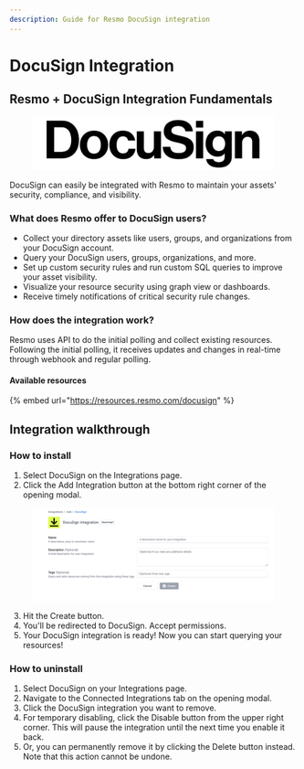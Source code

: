 ```yaml
---
description: Guide for Resmo DocuSign integration
---
```


# DocuSign Integration

## Resmo + DocuSign Integration Fundamentals

<figure><img src="../.gitbook/assets/docusign-logo.png" alt=""><figcaption></figcaption></figure>

DocuSign can easily be integrated with Resmo to maintain your assets' security, compliance, and visibility.

### What does Resmo offer to DocuSign users?

* Collect your directory assets like users, groups, and organizations from your DocuSign account.
* Query your DocuSign users, groups, organizations, and more.
* Set up custom security rules and run custom SQL queries to improve your asset visibility.
* Visualize your resource security using graph view or dashboards.
* Receive timely notifications of critical security rule changes.

### How does the integration work?

Resmo uses API to do the initial polling and collect existing resources. Following the initial polling, it receives updates and changes in real-time through webhook and regular polling.

#### Available resources

{% embed url="https://resources.resmo.com/docusign" %}

## Integration walkthrough

### How to install

1. Select DocuSign on the Integrations page.
2. Click the Add Integration button at the bottom right corner of the opening modal.

<figure><img src="../.gitbook/assets/resmo-docusign-integration.png" alt=""><figcaption></figcaption></figure>

3. Hit the Create button.
4. You'll be redirected to DocuSign. Accept permissions.
5. Your DocuSign integration is ready! Now you can start querying your resources!

### How to uninstall

1. Select DocuSign on your Integrations page.
2. Navigate to the Connected Integrations tab on the opening modal.
3. Click the DocuSign integration you want to remove.
4. For temporary disabling, click the Disable button from the upper right corner. This will pause the integration until the next time you enable it back.&#x20;
5. Or, you can permanently remove it by clicking the Delete button instead. Note that this action cannot be undone.
